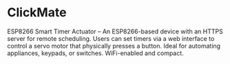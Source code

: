 # ClickMate
ESP8266 Smart Timer Actuator – An ESP8266-based device with an HTTPS server for remote scheduling. Users can set timers via a web interface to control a servo motor that physically presses a button. Ideal for automating appliances, keypads, or switches. WiFi-enabled and compact.
